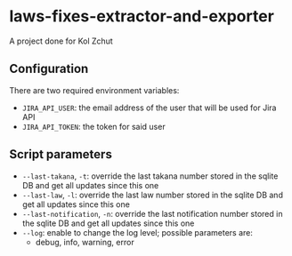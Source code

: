 # laws-fixes-extractor-and-exporter
A project done for Kol Zchut

## Configuration
There are two required environment variables:
- `JIRA_API_USER`: the email address of the user that will be used for Jira API
- `JIRA_API_TOKEN`: the token for said user

## Script parameters
- `--last-takana`, `-t`: override the last takana number stored in the sqlite DB and get all updates since this one
- `--last-law`, `-l`: override the last law number stored in the sqlite DB and get all updates since this one
- `--last-notification`, `-n`: override the last notification number stored in the sqlite DB and get all updates since this one
- `--log`: enable to change the log level; possible parameters are:
  - debug, info, warning, error